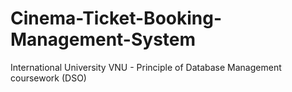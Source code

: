 # Cinema-Ticket-Booking-Management-System
International University VNU - Principle of Database Management coursework (DSO)
